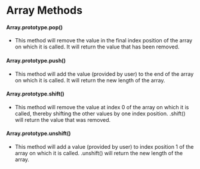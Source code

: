 # Array Methods

#### Array.prototype.pop()
- This method will remove the value in the final index position of the array on which it is called. It will return the value that has been removed.
#### Array.prototype.push()
- This method will add the value (provided by user) to the end of the array on which it is called. It will return the new length of the array.
#### Array.prototype.shift()
- This method will remove the value at index 0 of the array on which it is called, thereby shifting the other values by one index position. .shift() will return the value that was removed.
#### Array.prototype.unshift()
- This method will add a value (provided by user) to index position 1 of the array on which it is called. .unshift() will return the new length of the array.
